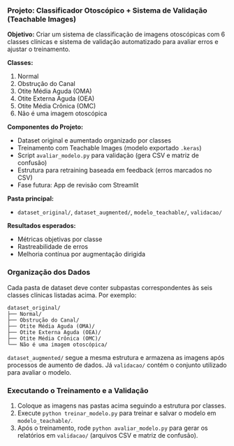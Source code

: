 ### Projeto: Classificador Otoscópico + Sistema de Validação (Teachable Images)

**Objetivo:** Criar um sistema de classificação de imagens otoscópicas com 6 classes clínicas e sistema de validação automatizado para avaliar erros e ajustar o treinamento.

**Classes:**
1. Normal
2. Obstrução do Canal
3. Otite Média Aguda (OMA)
4. Otite Externa Aguda (OEA)
5. Otite Média Crônica (OMC)
6. Não é uma imagem otoscópica

**Componentes do Projeto:**
- Dataset original e aumentado organizado por classes
- Treinamento com Teachable Images (modelo exportado `.keras`)
- Script `avaliar_modelo.py` para validação (gera CSV e matriz de confusão)
- Estrutura para retraining baseada em feedback (erros marcados no CSV)
- Fase futura: App de revisão com Streamlit

**Pasta principal:**
- `dataset_original/`, `dataset_augmented/`, `modelo_teachable/`, `validacao/`

**Resultados esperados:**
- Métricas objetivas por classe
- Rastreabilidade de erros
- Melhoria contínua por augmentação dirigida

### Organização dos Dados

Cada pasta de dataset deve conter subpastas correspondentes às seis classes
clínicas listadas acima. Por exemplo:

```
dataset_original/
├── Normal/
├── Obstrução do Canal/
├── Otite Média Aguda (OMA)/
├── Otite Externa Aguda (OEA)/
├── Otite Média Crônica (OMC)/
└── Não é uma imagem otoscópica/
```

`dataset_augmented/` segue a mesma estrutura e armazena as imagens após
processos de aumento de dados. Já `validacao/` contém o conjunto utilizado para
avaliar o modelo.

### Executando o Treinamento e a Validação

1. Coloque as imagens nas pastas acima seguindo a estrutura por classes.
2. Execute `python treinar_modelo.py` para treinar e salvar o modelo em
   `modelo_teachable/`.
3. Após o treinamento, rode `python avaliar_modelo.py` para gerar os relatórios
   em `validacao/` (arquivos CSV e matriz de confusão).
